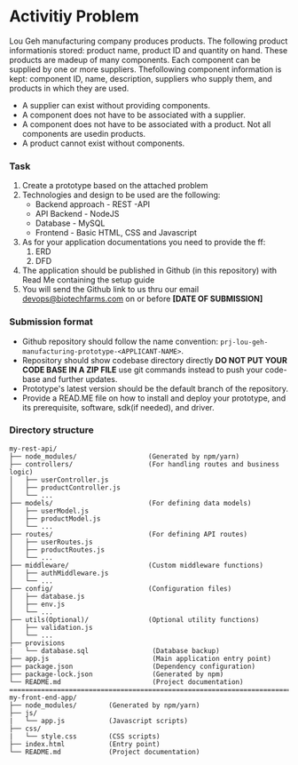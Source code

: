 # **Activitiy Problem**
Lou Geh manufacturing company produces products. The following product informationis stored: product name, product ID and quantity on hand. These products are madeup of many components. Each component can be supplied by one or more suppliers. Thefollowing component information is kept: component ID, name, description, suppliers who supply them, and products in which they are used.

- A supplier can exist without providing components.
- A component does not have to be associated with a supplier.
- A component does not have to be associated with a product. Not all components are usedin products.
- A product cannot exist without components.


### **Task**
1. Create a prototype based on the attached problem
2. Technologies and design to be used are the following:
    * Backend approach - REST -API
    * API Backend -  NodeJS
    * Database - MySQL
    * Frontend - Basic HTML, CSS and Javascript
3. As for your application documentations you need to provide the ff:
   1. ERD
   2. DFD
4. The application should be published in Github (in this repository) with Read Me containing the setup guide
5. You will send the Github link to us thru our email devops@biotechfarms.com on or before **[DATE OF SUBMISSION]**

### **Submission format**
- Github repository should follow the name convention: ```prj-lou-geh-manufacturing-prototype-<APPLICANT-NAME>```.
- Repository should show codebase directory directly **DO NOT PUT YOUR CODE BASE IN A ZIP FILE** use git commands instead to push your code-base and further updates.
- Prototype's latest version should be the default branch of the repository.
- Provide a READ.ME file on how to install and deploy your prototype, and its prerequisite, software, sdk(if needed), and driver.


### **Directory structure**
    my-rest-api/
    ├── node_modules/                  (Generated by npm/yarn)
    ├── controllers/                   (For handling routes and business logic)
    │   ├── userController.js
    │   ├── productController.js
    │   └── ...
    ├── models/                        (For defining data models)
    │   ├── userModel.js
    │   ├── productModel.js
    │   └── ...
    ├── routes/                        (For defining API routes)
    │   ├── userRoutes.js
    │   ├── productRoutes.js
    │   └── ...
    ├── middleware/                    (Custom middleware functions)
    │   ├── authMiddleware.js
    │   └── ...
    ├── config/                        (Configuration files)
    │   ├── database.js
    │   ├── env.js
    │   └── ...
    ├── utils(Optional)/               (Optional utility functions)
    │   ├── validation.js
    │   └── ...
    ├── provisions
    |   └── database.sql                (Database backup)
    ├── app.js                          (Main application entry point)
    ├── package.json                    (Dependency configuration)
    ├── package-lock.json               (Generated by npm)
    └── README.md                       (Project documentation)
    ========================================================================
    my-front-end-app/
    ├── node_modules/        (Generated by npm/yarn)
    ├── js/
    |   └── app.js           (Javascript scripts)
    ├── css/
    |   └── style.css        (CSS scripts)
    ├── index.html           (Entry point)
    └── README.md            (Project documentation)
